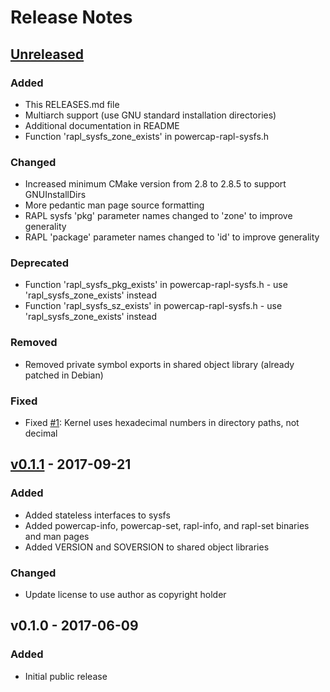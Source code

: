 # Release Notes

## [Unreleased]
### Added
 * This RELEASES.md file
 * Multiarch support (use GNU standard installation directories)
 * Additional documentation in README
 * Function 'rapl_sysfs_zone_exists' in powercap-rapl-sysfs.h

### Changed
 * Increased minimum CMake version from 2.8 to 2.8.5 to support GNUInstallDirs
 * More pedantic man page source formatting
 * RAPL sysfs 'pkg' parameter names changed to 'zone' to improve generality
 * RAPL 'package' parameter names changed to 'id' to improve generality

### Deprecated
 * Function 'rapl_sysfs_pkg_exists' in powercap-rapl-sysfs.h - use 'rapl_sysfs_zone_exists' instead
 * Function 'rapl_sysfs_sz_exists' in powercap-rapl-sysfs.h - use 'rapl_sysfs_zone_exists' instead

### Removed
 * Removed private symbol exports in shared object library (already patched in Debian)

### Fixed
 * Fixed [#1]: Kernel uses hexadecimal numbers in directory paths, not decimal


## [v0.1.1] - 2017-09-21
### Added
 * Added stateless interfaces to sysfs
 * Added powercap-info, powercap-set, rapl-info, and rapl-set binaries and man pages
 * Added VERSION and SOVERSION to shared object libraries

### Changed
 * Update license to use author as copyright holder


## v0.1.0 - 2017-06-09
### Added
 * Initial public release

[Unreleased]: https://github.com/powercap/powercap/compare/v0.1.1...HEAD
[v0.1.1]: https://github.com/powercap/powercap/compare/v0.1.0...v0.1.1
[#1]: https://github.com/powercap/powercap/issues/1
